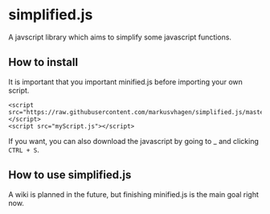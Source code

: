 # simplified.js
A javscript library which aims to simplify some javascript functions.

## How to install
It is important that you important minified.js before importing your own script. 
```
<script src="https://raw.githubusercontent.com/markusvhagen/simplified.js/master/src/simplified.js"></script>
<script src="myScript.js"></script>
```
If you want, you can also download the javascript by going to _ and clicking `CTRL + S`. 

## How to use simplified.js
A wiki is planned in the future, but finishing minified.js is the main goal right now.
